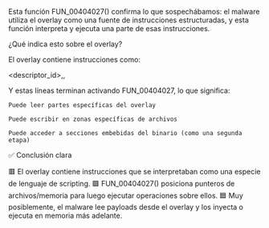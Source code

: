 Esta función FUN_00404027() confirma lo que sospechábamos: el malware utiliza el overlay como una fuente de instrucciones estructuradas, y esta función interpreta y ejecuta una parte de esas instrucciones.


¿Qué indica esto sobre el overlay?

El overlay contiene instrucciones como:

<descriptor_id>,<offset>,<length>

Y estas líneas terminan activando FUN_00404027, lo que significa:

    Puede leer partes específicas del overlay

    Puede escribir en zonas específicas de archivos

    Puede acceder a secciones embebidas del binario (como una segunda etapa)

✅ Conclusión clara

🟥 El overlay contiene instrucciones que se interpretaban como una especie de lenguaje de scripting.
🟩 FUN_00404027() posiciona punteros de archivos/memoria para luego ejecutar operaciones sobre ellos.
🟦 Muy posiblemente, el malware lee payloads desde el overlay y los inyecta o ejecuta en memoria más adelante.
